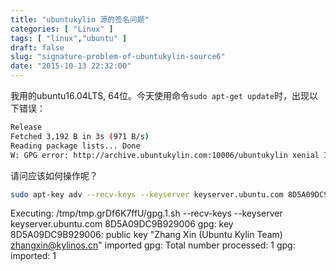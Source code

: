 ```yaml
---
title: "ubuntukylin 源的签名问题"
categories: [ "Linux" ]
tags: [ "linux","ubuntu" ]
draft: false
slug: "signature-problem-of-ubuntukylin-source6"
date: "2015-10-13 22:32:00"
---
```


我用的ubuntu16.04LTS, 64位。今天使用命令`sudo apt-get update`时，出现以下错误：
```bash
Release
Fetched 3,192 B in 3s (971 B/s)
Reading package lists... Done
W: GPG error: http://archive.ubuntukylin.com:10006/ubuntukylin xenial InRelease: The following signatures couldn't be verified because the public key is not available: NO_PUBKEY 8D5A09DC9B929006
```


<!--more-->


请问应该如何操作呢？
```bash
sudo apt-key adv --recv-keys --keyserver keyserver.ubuntu.com 8D5A09DC9B929006
```

Executing: /tmp/tmp.grDf6K7ffU/gpg.1.sh --recv-keys
--keyserver
keyserver.ubuntu.com
8D5A09DC9B929006
gpg: key 8D5A09DC9B929006: public key "Zhang Xin (Ubuntu Kylin Team) <zhangxin@kylinos.cn>" imported
gpg: Total number processed: 1
gpg:               imported: 1
